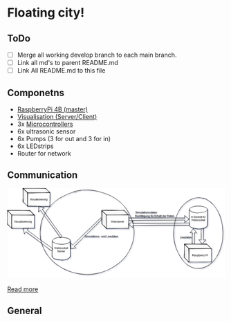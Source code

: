 # Floating city!

## ToDo

- [ ] Merge all working develop branch to each main branch.
- [ ] Link all md's to parent README.md
- [ ] Link All README.md to this file

## Componetns
   
   - [RaspberryPi 4B (master)](https://github.com/TFBS-EKE-FloatingCity/Raspberry)
   - [Visualisation (Server/Client)](https://github.com/TFBS-EKE-FloatingCity/visualizationWeb)
   - 3x [Microcontrollers ](https://github.com/TFBS-EKE-FloatingCity/FCController)
   - 6x ultrasonic sensor
   - 6x Pumps (3 for out and 3 for in)
   - 6x LEDstrips
   - Router for network

## Communication
![PP_Kommunikation.png](attachments/PP_Kommunikation-95eacf6a-23eb-46e4-ae82-31237b51c1f4.png)

[Read more](Kommunikation.md)

## General
